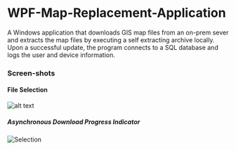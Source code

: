  # WPF-Map-Replacement-Application
A Windows application that downloads GIS map files from an on-prem sever and extracts the map files by executing a self extracting archive  locally.
Upon a successful update, the program connects to a SQL database and logs the user and device information.

 ### Screen-shots <br/>
 #### File Selection <br/>
![alt text](https://s3.amazonaws.com/github-public-wiki-images/WPFFMPRSELECTION.png "File Selection")
<br/>
 ##### Asynchronous Download Progress Indicator <br/>
![Selection](https://s3.amazonaws.com/github-public-wiki-images/WPFFMPRDWNLDPROGRESS.png)

